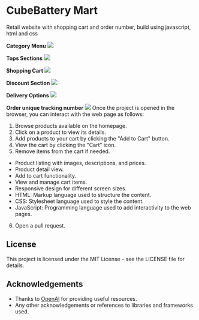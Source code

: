 # CubeBattery Mart
Retail website with shopping cart and order number, build using javascript, html and css

<b>Category Menu</b>
![](ReadMe.md/slide%20(1).png)

<b>Tops Sections</b>
![](ReadMe.md/slide%20(2).png)

<b>Shopping Cart</b>
![](ReadMe.md/slide%20(3).png)

<b>Discount Section</b>
![](ReadMe.md/slide%20(4).png)

<b>Delivery Options</b>
![](ReadMe.md/slide%20(5).png)

<b>Order unique tracking number</b>
![](ReadMe.md/slide%20(6).png)
Once the project is opened in the browser, you can interact with the web page as follows:

1. Browse products available on the homepage.
2. Click on a product to view its details.
3. Add products to your cart by clicking the "Add to Cart" button.
4. View the cart by clicking the "Cart" icon.
5. Remove items from the cart if needed.

- Product listing with images, descriptions, and prices.
- Product detail view.
- Add to cart functionality.
- View and manage cart items.
- Responsive design for different screen sizes.
- HTML: Markup language used to structure the content.
- CSS: Stylesheet language used to style the content.
- JavaScript: Programming language used to add interactivity to the web pages.
6. Open a pull request.

## License
This project is licensed under the MIT License - see the LICENSE file for details.

## Acknowledgements
- Thanks to [OpenAI](https://www.openai.com/) for providing useful resources.
- Any other acknowledgements or references to libraries and frameworks used.

